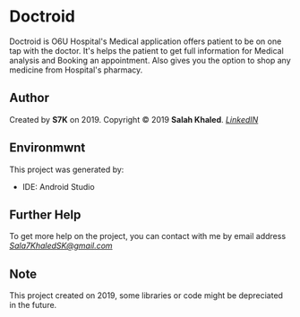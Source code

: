 # Doctroid
Doctroid is O6U Hospital's Medical application offers patient to be on one tap with the doctor. It's helps the patient to get full information for Medical analysis and Booking an appointment. Also gives you the option to shop any medicine from Hospital's pharmacy.
## Author
Created by **S7K** on 2019. Copyright © 2019 **Salah Khaled**. [*LinkedIN*](Https://www.linkedin.com/in/sala7khaled/)

## Environmwnt
This project was generated by:
* IDE: Android Studio

## Further Help
To get more help on the project, you can contact with me by email address *Sala7KhaledSK@gmail.com*

## Note
This project created on 2019, some libraries or code might be depreciated in the future.
